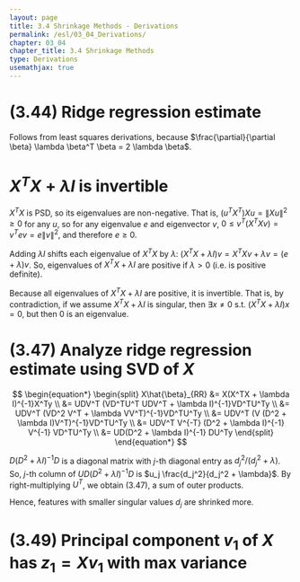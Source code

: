 ```yaml
---
layout: page
title: 3.4 Shrinkage Methods - Derivations
permalink: /esl/03_04_Derivations/
chapter: 03_04
chapter_title: 3.4 Shrinkage Methods
type: Derivations
usemathjax: true
---
```


# (3.44) Ridge regression estimate

Follows from least squares derivations, because $\frac{\partial}{\partial \beta} \lambda \beta^T \beta = 2 \lambda \beta$.

# $X^T X + \lambda I$ is invertible

$X^T X$ is PSD, so its eigenvalues are non-negative. That is, $(u^T X^T) X u = \lVert Xu \lVert^2 \geq 0$ for any $u$, so for any eigenvalue $e$ and eigenvector $v$, $0 \leq v^T (X^T X v) = v^T e v = e \lVert v \lVert^2$, and therefore $e \geq 0$.

Adding $\lambda I$ shifts each eigenvalue of $X^T X$ by $\lambda$: $(X^T X + \lambda I)v = X^TXv + \lambda v = (e + \lambda)v$. So, eigenvalues of $X^T X + \lambda I$ are positive if $\lambda > 0$ (i.e. is positive definite).

Because all eigenvalues of $X^T X + \lambda I$ are positive, it is invertible. That is, by contradiction, if we assume $X^T X + \lambda I$ is singular, then $\exists x \neq 0$ s.t. $(X^T X + \lambda I)x = 0$, but then $0$ is an eigenvalue.

# (3.47) Analyze ridge regression estimate using SVD of $X$

$$ \begin{equation*} \begin{split}
X\hat{\beta}_{RR} &= X(X^TX + \lambda I)^{-1}X^Ty \\ 
&= UDV^T (VD^TU^T UDV^T + \lambda I)^{-1}VD^TU^Ty \\
&= UDV^T (VD^2 V^T + \lambda VV^T)^{-1}VD^TU^Ty \\
&= UDV^T (V (D^2 + \lambda I)V^T)^{-1}VD^TU^Ty \\
&= UDV^T V^{-T} (D^2 + \lambda I)^{-1} V^{-1} VD^TU^Ty \\
&= UD(D^2 + \lambda I)^{-1} DU^Ty
\end{split} \end{equation*} $$

$D(D^2 + \lambda I)^{-1} D$ is a diagonal matrix with $j$-th diagonal entry as $d_j^2 / (d_j^2 + \lambda)$. So, $j$-th column of $UD(D^2 + \lambda I)^{-1} D$ is $u_j \frac{d_j^2}{d_j^2 + \lambda}$. By right-multiplying $U^T$, we obtain (3.47), a sum of outer products.

Hence, features with smaller singular values $d_j$ are shrinked more.

# (3.49) Principal component $v_1$ of $X$ has $z_1 = Xv_1$ with max variance


